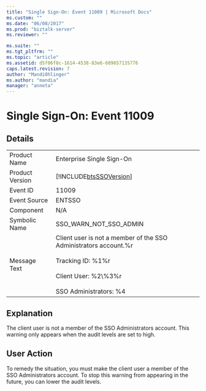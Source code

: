 ```yaml
---
title: "Single Sign-On: Event 11009 | Microsoft Docs"
ms.custom: ""
ms.date: "06/08/2017"
ms.prod: "biztalk-server"
ms.reviewer: ""

ms.suite: ""
ms.tgt_pltfrm: ""
ms.topic: "article"
ms.assetid: d5f06f8c-1614-4538-83e6-689657135776
caps.latest.revision: 7
author: "MandiOhlinger"
ms.author: "mandia"
manager: "anneta"
---
```

# Single Sign-On: Event 11009
## Details  
  
|                 |                                                                                                                                                                     |
|-----------------|---------------------------------------------------------------------------------------------------------------------------------------------------------------------|
|  Product Name   |                                                                      Enterprise Single Sign-On                                                                      |
| Product Version |                                                     [!INCLUDE[btsSSOVersion](../includes/btsssoversion-md.md)]                                                      |
|    Event ID     |                                                                                11009                                                                                |
|  Event Source   |                                                                               ENTSSO                                                                                |
|    Component    |                                                                                 N/A                                                                                 |
|  Symbolic Name  |                                                                       SSO_WARN_NOT_SSO_ADMIN                                                                        |
|  Message Text   | Client user is not a member of the SSO Administrators account.%r<br /><br /> Tracking ID: %1%r<br /><br /> Client User: %2\\%3%r<br /><br /> SSO Administrators: %4 |
  
## Explanation  
 The client user is not a member of the SSO Administrators account. This warning only appears when the audit levels are set to high.  
  
## User Action  
 To remedy the situation, you must make the client user a member of the SSO Administrators account. To stop this warning from appearing in the future, you can lower the audit levels.